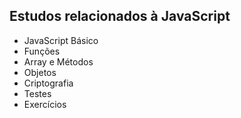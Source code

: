 ## Estudos relacionados à JavaScript

<ul>
  <li>JavaScript Básico</li>
  <li>Funções</li>
  <li>Array e Métodos</li>
  <li>Objetos</li>
  <li>Criptografia</li>
  <li>Testes</li>
  <li>Exercícios</li>
</ul>
